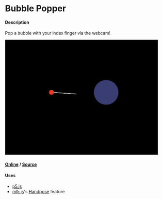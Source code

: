 # Bubble Popper

#### Description
Pop a bubble with your index finger via the webcam!

![](bubble-popper-screenshot.png)

#### [Online](https://pippinbarr.github.io/cart263-2021/examples/ai/bubble-popper/) / [Source](https://github.com/pippinbarr/cart263-2021/tree/main/examples/ai/bubble-popper)

#### Uses
* [p5.js](http://p5js.org/)
* [ml5.js](https://ml5js.org/)'s [Handpose](https://learn.ml5js.org/#/reference/handpose) feature
